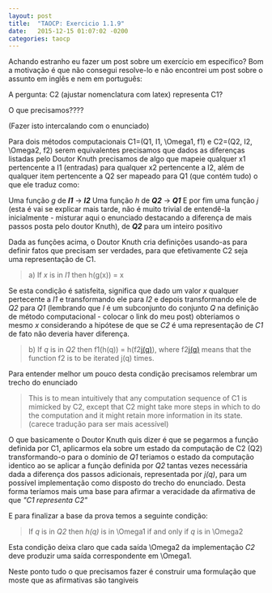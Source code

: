 ```yaml
---
layout: post
title:  "TAOCP: Exercicio 1.1.9"
date:   2015-12-15 01:07:02 -0200
categories: taocp
---
```


Achando estranho eu fazer um post sobre um exercício em específico? Bom a
motivação é que não consegui resolve-lo e não encontrei um post sobre o assunto
em inglês e nem em português:

A pergunta: C2 (ajustar nomenclatura com latex) representa C1?

O que precisamos????

(Fazer isto intercalando com o enunciado)

Para dois  métodos computacionais C1=(Q1, I1, \Omega1, f1) e
C2=(Q2, I2, \Omega2, f2) serem equivalentes precisamos que dados as diferenças
listadas pelo Doutor Knuth precisamos de algo que mapeie qualquer x1 pertencente
a I1 (entradas) para qualquer x2 pertencente a I2, além de qualquer item
pertencente a Q2 ser mapeado para Q1 (que contém tudo) o que ele traduz como:

Uma função *g* de ***I1*** -> ***I2***
Uma função *h* de ***Q2*** -> ***Q1***
E por fim uma função *j* (esta é vai se explicar mais tarde, não é muito
trivial de entendê-la inicialmente - misturar aqui o enunciado destacando a
diferença de mais passos posta pelo doutor Knuth), de ***Q2*** para um inteiro
positivo

Dada as funções acima, o Doutor Knuth cria definições usando-as para definir
fatos que precisam ser verdades, para que efetivamente C2 seja uma representação
de C1.

> a) If *x* is in *I1* then h(g(x)) = x

Se esta condição é satisfeita, significa que dado um valor *x* qualquer
pertecente a  *I1* e transformando ele para *I2* e depois transformando ele de
*Q2* para *Q1* (lembrando que *I* é um subconjunto do conjunto *Q* na definição
de método computacional - colocar o link do meu post) obteriamos o mesmo *x*
considerando a hipótese de que se *C2* é uma representação de *C1* de fato não
deveria haver diferença.

> b) If *q* is in *Q2* then f1(h(q)) = h(f2[j\(q\)](q)), where f2[j\(q\)](q)
> means that the function f2 is to be iterated j(q) times.

Para entender melhor um pouco desta condição precisamos relembrar um trecho do
enunciado

> This is to mean intuitively that any computation sequence of C1 is mimicked by
> C2, except that C2 might take more steps in which to do the computation and it
> might retain more information in its state. (carece tradução para ser mais
> acessível)

O que basicamente o Doutor Knuth quis dizer é que se pegarmos a função definida
por C1, aplicarmos ela sobre um estado da computação de C2 (Q2) transformando-o
para o domínio de *Q1* teriamos o estado da computação identico ao se aplicar a
função definida por *Q2* tantas vezes necessária dada a diferença dos passos
adicionais, representada por *j\(q\)*, para um possível implementação como
disposto do trecho do enunciado. Desta forma teríamos mais uma base para afirmar
a veracidade da afirmativa de que *"C1 representa C2"*

E para finalizar a base da prova temos a seguinte condição:

> If *q* is in *Q2* then *h(q)* is in \Omega1 if and only if *q* is in \Omega2

Esta condição deixa claro que cada saída \Omega2 da implementação *C2* deve
produzir uma saída correspondente em \Omega1.

Neste ponto tudo o que precisamos fazer é construir uma formulação que moste que
as afirmativas são tangiveis
